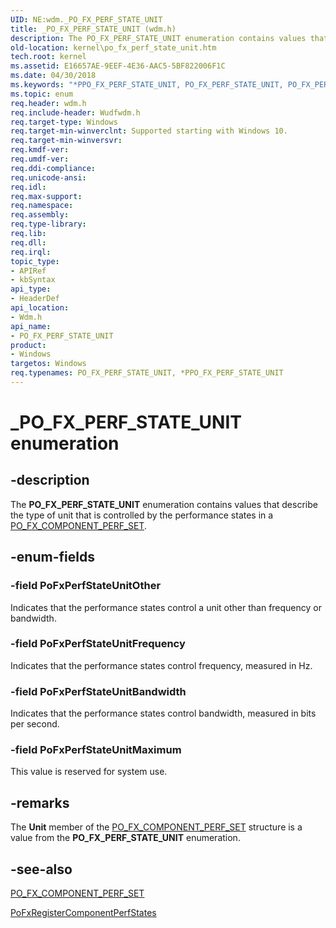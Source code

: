 ```yaml
---
UID: NE:wdm._PO_FX_PERF_STATE_UNIT
title: _PO_FX_PERF_STATE_UNIT (wdm.h)
description: The PO_FX_PERF_STATE_UNIT enumeration contains values that describe the type of unit that is controlled by the performance states in a PO_FX_COMPONENT_PERF_SET.
old-location: kernel\po_fx_perf_state_unit.htm
tech.root: kernel
ms.assetid: E16657AE-9EEF-4E36-AAC5-5BF822006F1C
ms.date: 04/30/2018
ms.keywords: "*PPO_FX_PERF_STATE_UNIT, PO_FX_PERF_STATE_UNIT, PO_FX_PERF_STATE_UNIT enumeration [Kernel-Mode Driver Architecture], PPO_FX_PERF_STATE_UNIT, PPO_FX_PERF_STATE_UNIT enumeration pointer [Kernel-Mode Driver Architecture], PoFxPerfStateUnitBandwidth, PoFxPerfStateUnitFrequency, PoFxPerfStateUnitMaximum, PoFxPerfStateUnitOther, _PO_FX_PERF_STATE_UNIT, kernel.po_fx_perf_state_unit, wdm/PO_FX_PERF_STATE_UNIT, wdm/PPO_FX_PERF_STATE_UNIT, wdm/PoFxPerfStateUnitBandwidth, wdm/PoFxPerfStateUnitFrequency, wdm/PoFxPerfStateUnitMaximum, wdm/PoFxPerfStateUnitOther"
ms.topic: enum
req.header: wdm.h
req.include-header: Wudfwdm.h
req.target-type: Windows
req.target-min-winverclnt: Supported starting with Windows 10.
req.target-min-winversvr: 
req.kmdf-ver: 
req.umdf-ver: 
req.ddi-compliance: 
req.unicode-ansi: 
req.idl: 
req.max-support: 
req.namespace: 
req.assembly: 
req.type-library: 
req.lib: 
req.dll: 
req.irql: 
topic_type:
- APIRef
- kbSyntax
api_type:
- HeaderDef
api_location:
- Wdm.h
api_name:
- PO_FX_PERF_STATE_UNIT
product:
- Windows
targetos: Windows
req.typenames: PO_FX_PERF_STATE_UNIT, *PPO_FX_PERF_STATE_UNIT
---
```


# _PO_FX_PERF_STATE_UNIT enumeration


## -description


The <b>PO_FX_PERF_STATE_UNIT</b> enumeration contains values that describe the type of unit that is controlled by the performance states in a <a href="https://docs.microsoft.com/windows-hardware/drivers/ddi/content/wdm/ns-wdm-_po_fx_component_perf_set">PO_FX_COMPONENT_PERF_SET</a>.


## -enum-fields




### -field PoFxPerfStateUnitOther

Indicates that the performance states control a unit other than frequency or bandwidth.


### -field PoFxPerfStateUnitFrequency

Indicates that the performance states control frequency, measured in Hz.


### -field PoFxPerfStateUnitBandwidth

Indicates that the performance states control bandwidth, measured in bits per second.


### -field PoFxPerfStateUnitMaximum

This value is reserved for system use.


## -remarks



The <b>Unit</b> member of the <a href="https://docs.microsoft.com/windows-hardware/drivers/ddi/content/wdm/ns-wdm-_po_fx_component_perf_set">PO_FX_COMPONENT_PERF_SET</a> structure is a value from the <b>PO_FX_PERF_STATE_UNIT</b> enumeration.




## -see-also




<a href="https://docs.microsoft.com/windows-hardware/drivers/ddi/content/wdm/ns-wdm-_po_fx_component_perf_set">PO_FX_COMPONENT_PERF_SET</a>



<a href="https://docs.microsoft.com/windows-hardware/drivers/ddi/content/wdm/nf-wdm-pofxregistercomponentperfstates">PoFxRegisterComponentPerfStates</a>
 

 

